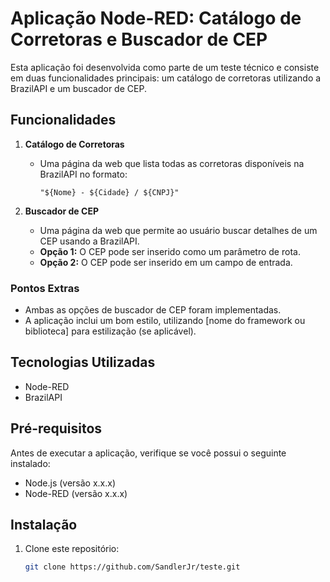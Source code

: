 # Aplicação Node-RED: Catálogo de Corretoras e Buscador de CEP

Esta aplicação foi desenvolvida como parte de um teste técnico e consiste em duas funcionalidades principais: um catálogo de corretoras utilizando a BrazilAPI e um buscador de CEP.

## Funcionalidades

1. **Catálogo de Corretoras**
   - Uma página da web que lista todas as corretoras disponíveis na BrazilAPI no formato:
     ```
     "${Nome} - ${Cidade} / ${CNPJ}"
     ```

2. **Buscador de CEP**
   - Uma página da web que permite ao usuário buscar detalhes de um CEP usando a BrazilAPI.
   - **Opção 1:** O CEP pode ser inserido como um parâmetro de rota.
   - **Opção 2:** O CEP pode ser inserido em um campo de entrada.

### Pontos Extras
- Ambas as opções de buscador de CEP foram implementadas.
- A aplicação inclui um bom estilo, utilizando [nome do framework ou biblioteca] para estilização (se aplicável).

## Tecnologias Utilizadas

- Node-RED
- BrazilAPI

## Pré-requisitos

Antes de executar a aplicação, verifique se você possui o seguinte instalado:

- Node.js (versão x.x.x)
- Node-RED (versão x.x.x)

## Instalação

1. Clone este repositório:
   ```bash
   git clone https://github.com/SandlerJr/teste.git
